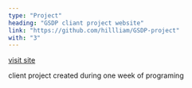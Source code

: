 ```yaml
---
type: "Project"
heading: "GSDP cliant project website"
link: "https://github.com/hillliam/GSDP-project"
with: "3"
---
```


<a class="btn btn-block" href="http://homepages.shu.ac.uk/~b4026826/project/"><i class="fa fa-html5 fa-2x"></i>visit site</a>

client project created during one week of programing
